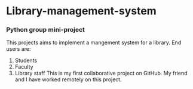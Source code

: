 # Library-management-system
### Python group mini-project 
This projects aims to implement a mangement system for a library. End users are:
1. Students
2. Faculty
3. Library staff
This is my first collaborative project on GitHub. My friend and I have worked remotely on this project. 
